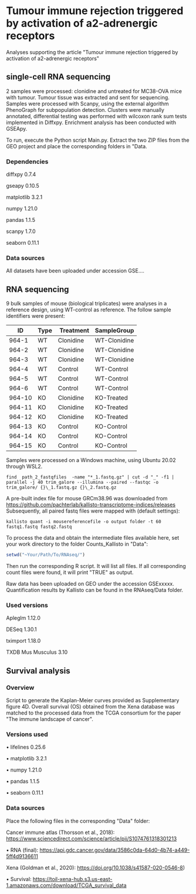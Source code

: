 # Tumour immune rejection triggered by activation of a2-adrenergic receptors
Analyses supporting the article "Tumour immune rejection triggered by activation of a2-adrenergic receptors"


## single-cell RNA sequencing
2 samples were processed: clonidine and untreated for MC38-OVA mice with tumour. Tumour tissue was extracted and sent for sequencing. Samples were processed with Scanpy, using the external algorithm PhenoGraph for subpopulation detection. Clusters were manually annotated, differential testing was performed with wilcoxon rank sum tests implemented in Diffxpy. Enrichment analysis has been conducted with GSEApy.

To run, execute the Python script Main.py. Extract the two ZIP files from the GEO project and place the corresponding folders in "Data.

### Dependencies
diffxpy 0.7.4

gseapy 0.10.5

matplotlib 3.2.1

numpy 1.21.0

pandas 1.1.5

scanpy 1.7.0

seaborn 0.11.1


### Data sources
All datasets have been uploaded under accession GSE....




## RNA sequencing
9 bulk samples of mouse (biological triplicates) were analyses in a reference design, using WT-control as reference.
The follow sample identifiers were present:


 ID | Type | Treatment | SampleGroup
--- | --- | --- | ---
964-1	| WT	| Clonidine	| WT-Clonidine
964-2	| WT	| Clonidine	| WT-Clonidine
964-3	| WT	| Clonidine	| WT-Clonidine
964-4	| WT	| Control	| 	WT-Control
964-5	| WT	| Control	| WT-Control
964-6	| WT	| Control	| WT-Control
964-10	| KO	| Clonidine	| KO-Treated
964-11	| KO	| Clonidine	| KO-Treated
964-12	| KO	| Clonidine	| KO-Treated
964-13	| KO	| Control	| KO-Control
964-14	| KO	| Control	| KO-Control
964-15	| KO	| Control	| KO-Control

Samples were processed on a Windows machine, using Ubuntu 20.02 through WSL2.

```Running trim_galore
find  path_2_fastqfiles  -name "*_1.fastq.gz" | cut -d "_" -f1 | parallel -j 40 trim_galore --illumina --paired --fastqc -o trim_galore/ {}\_1.fastq.gz {}\_2.fastq.gz
```

A pre-built index file for mouse GRCm38.96 was downloaded from https://github.com/pachterlab/kallisto-transcriptome-indices/releases
Subsequently, all paired fastq files were mapped with (default settings):

```Running Kallisto
kallisto quant -i mousereferencefile -o output folder -t 60 fastq1.fastq fastq2.fastq
```

To process the data and obtain the intermediate files available here, set your work directory to the folder Counts_Kallisto in "Data":
```R set work directory
setwd("~Your/Path/To/RNAseq/")
```
Then run the corresponding R script. It will list all files. If all corresponding count files were found, it will print "TRUE" as output.

Raw data has been uploaded on GEO under the accession GSExxxxx. Quantification results by Kallisto can be found in the RNAseq/Data folder.


### Used versions

Apleglm 1.12.0

DESeq 1.30.1

tximport 1.18.0

TXDB Mus Musculus 3.10



## Survival analysis
### Overview
Script to generate the Kaplan-Meier curves provided as Supplementary figure 4D.
Overall survival (OS) obtained from the Xena database was matched to the processed data from the TCGA consortium for the paper "The immune landscape of cancer".

### Versions used

• lifelines 0.25.6

• matplotlib 3.2.1

• numpy 1.21.0

• pandas 1.1.5

• seaborn 0.11.1 



### Data sources
Place the following files in the corresponding "Data" folder:

Cancer immune atlas (Thorsson et al., 2018): https://www.sciencedirect.com/science/article/pii/S1074761318301213

• RNA (final): https://api.gdc.cancer.gov/data/3586c0da-64d0-4b74-a449-5ff4d9136611

Xena (Goldman et al., 2020): https://doi.org/10.1038/s41587-020-0546-8)

• Survival: https://toil-xena-hub.s3.us-east-1.amazonaws.com/download/TCGA_survival_data
